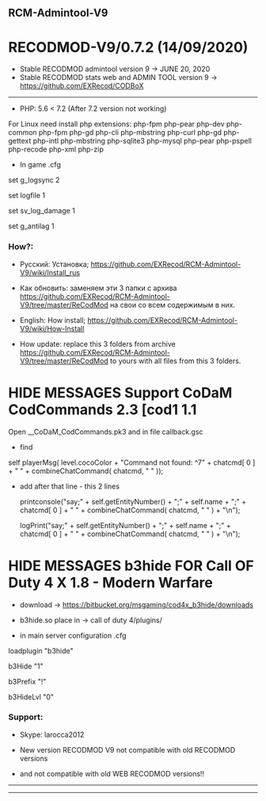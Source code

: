 ## RCM-Admintool-V9
# RECODMOD-V9/0.7.2 (14/09/2020)

- Stable RECODMOD admintool version 9  ->  JUNE 20, 2020
- Stable RECODMOD stats web and ADMIN TOOL version 9  ->  https://github.com/EXRecod/CODBoX
--------------------------------------------------------

- PHP: 5.6 < 7.2 (After 7.2 version not working)

For Linux need install php extensions: php-fpm php-pear php-dev php-common php-fpm php-gd php-cli php-mbstring php-curl php-gd php-gettext php-intl php-mbstring php-sqlite3 php-mysql php-pear php-pspell php-recode php-xml php-zip

- In game .cfg

set g_logsync 2

set logfile 1

set sv_log_damage 1

set g_antilag 1



### How?: 
- Русский: Установка; https://github.com/EXRecod/RCM-Admintool-V9/wiki/Install_rus 
- Как обновить: заменяем эти 3 папки с архива https://github.com/EXRecod/RCM-Admintool-V9/tree/master/ReCodMod  на свои со всем содержимым в них.

- English: How install; https://github.com/EXRecod/RCM-Admintool-V9/wiki/How-Install
- How update: replace this 3 folders from archive https://github.com/EXRecod/RCM-Admintool-V9/tree/master/ReCodMod  to yours with all files from this 3 folders.




# HIDE MESSAGES Support CoDaM CodCommands 2.3 [cod1 1.1

Open __CoDaM_CodCommands.pk3 and in file callback.gsc 

+ find

self playerMsg( level.cocoColor + "Command not found: ^7" + chatcmd[ 0 ] + " " + combineChatCommand( chatcmd, " " ));

+ add after that line - this 2 lines

    printconsole("say;" + self.getEntityNumber() + ";" + self.name + ";" + chatcmd[ 0 ] + " " + combineChatCommand( chatcmd, " " ) + "\n");

    logPrint("say;" + self.getEntityNumber() + ";" + self.name + ";" + chatcmd[ 0 ] + " " + combineChatCommand( chatcmd, " " ) + "\n");

# HIDE MESSAGES b3hide FOR Call OF Duty 4 X 1.8 - Modern Warfare



+ download -> https://bitbucket.org/msgaming/cod4x_b3hide/downloads

+ b3hide.so place in  ->  call of duty 4/plugins/

+ in main server configuration   .cfg

loadplugin "b3hide"

b3Hide "1"

b3Prefix "!"

b3HideLvl "0" 





### Support:
- Skype: larocca2012

- New version RECODMOD V9 not compatible with old RECODMOD versions 
-    and not compatible with old WEB RECODMOD versions!!
--------------------------------------------------------
--------------------------------------------------------
